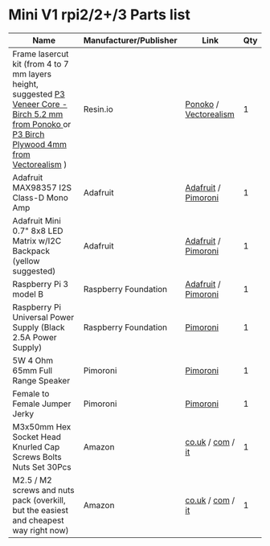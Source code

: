 # Mini V1 rpi2/2+/3 Parts list

Name | Manufacturer/Publisher | Link | Qty
------------ | ------------- | ------------ | -------------
Frame lasercut kit (from 4 to 7 mm layers height, suggested [P3 Veneer Core - Birch 5.2 mm from Ponoko ](http://www.ponoko.com/make-and-sell/show-material/84-veneer-core-birch) or  [P3 Birch Plywood 4mm from Vectorealism](https://en.vectorealism.com/product/digifab/materials-for-laser-cutting/birch-plywood/) ) | Resin.io | [Ponoko](https://github.com/resin-io-playground/boombeastic/raw/master/designs/v1/mini/rpi3/boomBeastic_mini_rpi3_ponoko.eps) /  [Vectorealism](https://github.com/resin-io-playground/boombeastic/raw/master/designs/v1/mini/rpi3/boomBeastic_mini_rpi3_vectorealism.eps)| 1
Adafruit MAX98357 I2S Class-D Mono Amp | Adafruit | [Adafruit](https://www.adafruit.com/product/3006) / [Pimoroni](https://shop.pimoroni.com/products/adafruit-i2s-3w-class-d-amplifier-breakout-max98357a) | 1
Adafruit Mini 0.7" 8x8 LED Matrix w/I2C Backpack (yellow suggested) | Adafruit | [Adafruit](https://www.adafruit.com/products/871) / [Pimoroni](https://shop.pimoroni.com/products/adafruit-mini-8x8-led-matrix-w-i2c-backpack) | 1
Raspberry Pi 3 model B | Raspberry Foundation | [Adafruit](https://www.adafruit.com/products/3055) / [Pimoroni](https://shop.pimoroni.com/products/raspberry-pi-3) | 1
Raspberry Pi Universal Power Supply (Black 2.5A Power Supply) | Raspberry Foundation |  [Pimoroni](https://shop.pimoroni.com/products/raspberry-pi-universal-power-supply) | 1
5W 4 Ohm 65mm Full Range Speaker | Pimoroni |  [Pimoroni](https://shop.pimoroni.com/products/5w-4-ohm-65mm-full-range-speaker) | 1
Female to Female Jumper Jerky | Pimoroni | [Pimoroni](https://shop.pimoroni.com/products/jumper-jerky) | 1
M3x50mm Hex Socket Head Knurled Cap Screws Bolts Nuts Set 30Pcs | Amazon | [co.uk](https://www.amazon.co.uk/sourcingmap®-M3x50mm-Socket-Knurled-Screws/dp/B015A327QQ/) / [com](https://www.amazon.com/uxcell-M3x50mm-Socket-Knurled-Screws/dp/B015A327QQ/) / [it](https://www.amazon.it/testa-esagonale-bulloni-zigrinate-pezzi/dp/B015A327QQ/) | 1
M2.5 / M2 screws and nuts pack (overkill, but the easiest and cheapest way right now) | Amazon | [co.uk](https://www.amazon.co.uk/Spacers-Stand-off-Plastic-Accessories-Assortment/dp/B01DJYXSHU/ref=sr_1_1?ie=UTF8&qid=1467796678&sr=8-1&keywords=M2+M3+nylon) / [com](https://www.amazon.com/Spacers-Stand-off-Plastic-Accessories-Assortment/dp/B00MMWDYI4/ref=sr_1_8?ie=UTF8&qid=1467796552&sr=8-8&keywords=M2+nylon+nut&refinements=p_85%3A2470955011) / [it](https://www.amazon.it/esagonali-distanziali-Kit-accessori-assortiti-plastica/dp/B01DJYXSHU/ref=sr_1_3?ie=UTF8&qid=1467796951&sr=8-3&keywords=M2+M3+nylon) | 1
